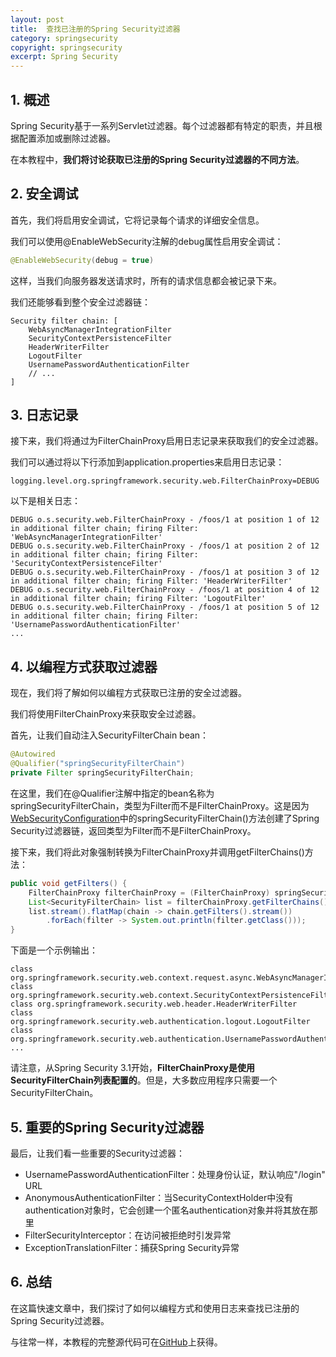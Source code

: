 ```yaml
---
layout: post
title:  查找已注册的Spring Security过滤器
category: springsecurity
copyright: springsecurity
excerpt: Spring Security
---
```


## 1. 概述

Spring Security基于一系列Servlet过滤器。每个过滤器都有特定的职责，并且根据配置添加或删除过滤器。

在本教程中，**我们将讨论获取已注册的Spring Security过滤器的不同方法**。

## 2. 安全调试

首先，我们将启用安全调试，它将记录每个请求的详细安全信息。

我们可以使用@EnableWebSecurity注解的debug属性启用安全调试：

```java
@EnableWebSecurity(debug = true)
```

这样，当我们向服务器发送请求时，所有的请求信息都会被记录下来。

我们还能够看到整个安全过滤器链：

```shell
Security filter chain: [
    WebAsyncManagerIntegrationFilter
    SecurityContextPersistenceFilter
    HeaderWriterFilter
    LogoutFilter
    UsernamePasswordAuthenticationFilter
    // ...
]
```

## 3. 日志记录

接下来，我们将通过为FilterChainProxy启用日志记录来获取我们的安全过滤器。

我们可以通过将以下行添加到application.properties来启用日志记录：

```properties
logging.level.org.springframework.security.web.FilterChainProxy=DEBUG
```

以下是相关日志：

```shell
DEBUG o.s.security.web.FilterChainProxy - /foos/1 at position 1 of 12 in additional filter chain; firing Filter: 'WebAsyncManagerIntegrationFilter'
DEBUG o.s.security.web.FilterChainProxy - /foos/1 at position 2 of 12 in additional filter chain; firing Filter: 'SecurityContextPersistenceFilter'
DEBUG o.s.security.web.FilterChainProxy - /foos/1 at position 3 of 12 in additional filter chain; firing Filter: 'HeaderWriterFilter'
DEBUG o.s.security.web.FilterChainProxy - /foos/1 at position 4 of 12 in additional filter chain; firing Filter: 'LogoutFilter'
DEBUG o.s.security.web.FilterChainProxy - /foos/1 at position 5 of 12 in additional filter chain; firing Filter: 'UsernamePasswordAuthenticationFilter'
...
```

## 4. 以编程方式获取过滤器

现在，我们将了解如何以编程方式获取已注册的安全过滤器。

我们将使用FilterChainProxy来获取安全过滤器。

首先，让我们自动注入SecurityFilterChain bean：

```java
@Autowired
@Qualifier("springSecurityFilterChain")
private Filter springSecurityFilterChain;
```

在这里，我们在@Qualifier注解中指定的bean名称为springSecurityFilterChain，类型为Filter而不是FilterChainProxy。这是因为[WebSecurityConfiguration](https://docs.spring.io/spring-security/site/docs/current/api/org/springframework/security/config/annotation/web/configuration/WebSecurityConfiguration.html#springSecurityFilterChain--)中的springSecurityFilterChain()方法创建了Spring Security过滤器链，返回类型为Filter而不是FilterChainProxy。

接下来，我们将此对象强制转换为FilterChainProxy并调用getFilterChains()方法：

```java
public void getFilters() {
    FilterChainProxy filterChainProxy = (FilterChainProxy) springSecurityFilterChain;
    List<SecurityFilterChain> list = filterChainProxy.getFilterChains();
    list.stream().flatMap(chain -> chain.getFilters().stream())
        .forEach(filter -> System.out.println(filter.getClass()));
}
```

下面是一个示例输出：

```shell
class org.springframework.security.web.context.request.async.WebAsyncManagerIntegrationFilter
class org.springframework.security.web.context.SecurityContextPersistenceFilter
class org.springframework.security.web.header.HeaderWriterFilter
class org.springframework.security.web.authentication.logout.LogoutFilter
class org.springframework.security.web.authentication.UsernamePasswordAuthenticationFilter
...
```

请注意，从Spring Security 3.1开始，**FilterChainProxy是使用SecurityFilterChain列表配置的**。但是，大多数应用程序只需要一个SecurityFilterChain。

## 5. 重要的Spring Security过滤器

最后，让我们看一些重要的Security过滤器：

+ UsernamePasswordAuthenticationFilter：处理身份认证，默认响应"/login" URL
+ AnonymousAuthenticationFilter：当SecurityContextHolder中没有authentication对象时，它会创建一个匿名authentication对象并将其放在那里
+ FilterSecurityInterceptor：在访问被拒绝时引发异常
+ ExceptionTranslationFilter：捕获Spring Security异常

## 6. 总结

在这篇快速文章中，我们探讨了如何以编程方式和使用日志来查找已注册的Spring Security过滤器。

与往常一样，本教程的完整源代码可在[GitHub](https://github.com/tuyucheng7/taketoday-tutorial4j/tree/master/spring-security-modules)上获得。